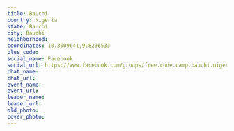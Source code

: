 ```yaml
---
title: Bauchi
country: Nigeria
state: Bauchi
city: Bauchi
neighborhood: 
coordinates: 10.3009641,9.8236533
plus_code:
social_name: Facebook
social_url: https://www.facebook.com/groups/free.code.camp.bauchi.nigeria/
chat_name:
chat_url:
event_name:
event_url:
leader_name:
leader_url:
old_photo: 
cover_photo:
---
```

